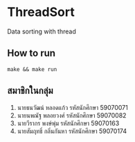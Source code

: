 # ThreadSort
Data sorting with thread

## How to run
```
make && make run
```
## สมาชิกในกลุ่ม
1. นายธนวัฒน์  หลอดแก้ว  รหัสนักศึกษา 59070071
2. นายนพณัฐ  พลอยวงศ์   รหัสนักศึกษา 59070082
3. นายวีรากร  พงษ์พุ่ม        รหัสนักศึกษา 59070163
4. นายสัมฤทธิ์  กลิ่นกันหา   รหัสนักศึกษา 59070174
